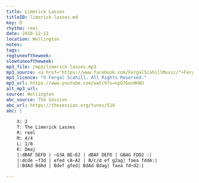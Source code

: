 ```yaml
---
title: Limerick Lasses
titleID: limerick-lasses.md
key: D
rhythm: reel
date: 2018-12-11
location: Wellington 
notes:
tags: 
regtuneoftheweek: 
slowtuneoftheweek: 
mp3_file: /mp3/limerick-lasses.mp3
mp3_source: <a href="https://www.facebook.com/FergalScahillMusic/">Fergal Scahill</a>, member of <a href="http://www.webanjo3.com/">We Banjo 3</a>
mp3_licence: "© Fergal Scahill. All Rights Reserved."
mp3_url: https://www.youtube.com/watch?v=npQ7Gon0H8U
alt_mp3_url: 
source: Wellington
abc_source: The Session
abc_url: https://thesession.org/tunes/516
abc: |
    
    X: 2
    T: The Limerick Lasses
    R: reel
    M: 4/4
    L: 1/8
    K: Dmaj
    |:dBAF DEFD | ~G3A BE~E2 | dBAF DEFD | GBAG FDD2 :|
    |:dcde ~f3d | efed cA~A2 | B/c/d ef g2ag| faea fddA:| 
    |:BdAd BdAd | Bdef gfed| BdAd Bdag| faea fd~d2:|

---
```


